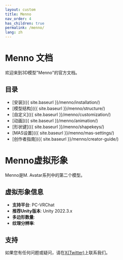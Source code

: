 ```yaml
---
layout: custom
title: Menno
nav_order: 4
has_children: true
permalink: /menno/
lang: zh
---
```


# Menno 文档

欢迎来到3D模型"Menno"的官方文档。

## 目录

- [安装]({{ site.baseurl }}/menno/installation/)
- [模型结构]({{ site.baseurl }}/menno/structure/)
- [自定义]({{ site.baseurl }}/menno/customization/)
- [动画]({{ site.baseurl }}/menno/animation/)
- [形状键]({{ site.baseurl }}/menno/shapekeys/)
- [MAS设置]({{ site.baseurl }}/menno/mas-settings/)
- [创作者指南]({{ site.baseurl }}/menno/creator-guide/)

# Menno虚拟形象

Menno是M. Avatar系列中的第二个模型。

## 虚拟形象信息

- **支持平台**: PC-VRChat
- **推荐Unity版本**: Unity 2022.3.x
- **多边形数量**: 
- **纹理分辨率**: 

## 支持

如果您有任何问题或疑问，请在[X(Twitter)](https://x.com/_emudotto)上联系我们。 